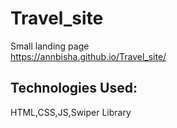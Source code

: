 # Travel_site
Small landing page  
https://annbisha.github.io/Travel_site/
## Technologies Used:
HTML,CSS,JS,Swiper Library
